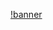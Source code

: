 [!banner](https://cdn.discordapp.com/attachments/1009104101180706846/1009317771819098204/Picsart_22-08-17_09-56-52-719.jpg)

